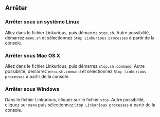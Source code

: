 ## Arrêter

### Arrêter sous un système Linux

Allez dans le fichier Linkurious, puis démarrez  `stop.sh`. Autre possibilité, démarrez `menu.sh` et sélectionnez `Stop Linkurious processes` à partir de la console.

### Arrêter sous Mac OS X

Allez dans le fichier Linkurious, puis démarrez `stop.sh.command`. Autre possibilité, démarrez `menu.sh.command` et sélectionnez `Stop Linkurious processes` à partir de la console.

### Arrêter sous Windows

Dans le fichier Linkurious, cliquez sur le fichier `stop`. Autre possibilité, cliquez sur `menu` puis sélectionnez `Stop Linkurious processes` à partir de la console.
